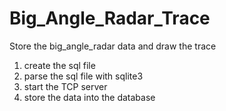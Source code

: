 # Big_Angle_Radar_Trace
Store the big_angle_radar data and draw the trace
1. create the sql file
2. parse the sql file with sqlite3
3. start the TCP server
4. store the data into the database
